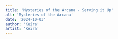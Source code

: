 ```yaml
---
title: 'Mysteries of the Arcana - Serving it Up'
alt: 'Mysteries of the Arcana'
date: '2024-10-03'
author: 'Keira'
artist: 'Keira'
---
```

